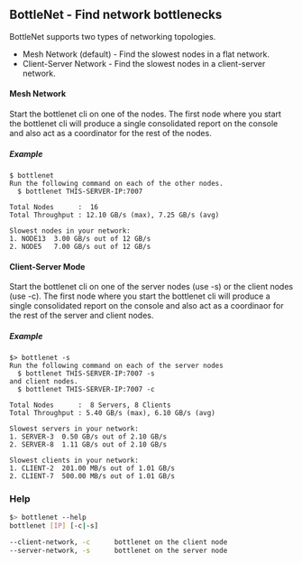 BottleNet - Find network bottlenecks 
----------------
BottleNet supports two types of networking topologies.
- Mesh Network (default) - Find the slowest nodes in a flat network.
- Client-Server Network - Find the slowest nodes in a client-server network. 

#### Mesh Network
Start the bottlenet cli on one of the nodes. The first node where you start the bottlenet cli will produce a single consolidated report on the console and also act as a coordinator for the rest of the nodes.
##### Example
```
$ bottlenet 
Run the following command on each of the other nodes.
  $ bottlenet THIS-SERVER-IP:7007

Total Nodes      :  16
Total Throughput : 12.10 GB/s (max), 7.25 GB/s (avg)

Slowest nodes in your network:
1. NODE13  3.00 GB/s out of 12 GB/s
2. NODE5   7.00 GB/s out of 12 GB/s
```
#### Client-Server Mode
Start the bottlenet cli on one of the server nodes (use -s) or the client nodes (use -c). The first node where you start the bottlenet cli will produce a single consolidated report on the console and also act as a coordinaor for the rest of the server and client nodes.

##### Example
```
$> bottlenet -s
Run the following command on each of the server nodes
  $ bottlenet THIS-SERVER-IP:7007 -s
and client nodes.
  $ bottlenet THIS-SERVER-IP:7007 -c

Total Nodes      :  8 Servers, 8 Clients
Total Throughput : 5.40 GB/s (max), 6.10 GB/s (avg)

Slowest servers in your network:
1. SERVER-3  0.50 GB/s out of 2.10 GB/s
2. SERVER-8  1.11 GB/s out of 2.10 GB/s

Slowest clients in your network:
1. CLIENT-2  201.00 MB/s out of 1.01 GB/s
2. CLIENT-7  500.00 MB/s out of 1.01 GB/s
```

### Help

```sh
$> bottlenet --help
bottlenet [IP] [-c|-s]

--client-network, -c      bottlenet on the client node
--server-network, -s      bottlenet on the server node
```

